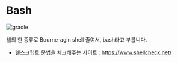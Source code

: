 # Bash

![gradle](https://upload.wikimedia.org/wikipedia/commons/8/82/Gnu-bash-logo.svg)

쉘의 한 종류로 Bourne-agin shell 줄여서, bash라고 부릅니다.


- 쉘스크립트 문법을 체크해주는 사이트 : https://www.shellcheck.net/



